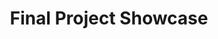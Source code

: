 ---
layout: project-showcase
title: Final Project Showcase
nav_order: 2
permalink: /project-showcase/
sections:
    - name: "60"
      time: "Thursday, 4-5PM"
      ta: "Katherine"
      teams:
          - title: "Recipea"
            description: "How to find recipes based on the ingredients you already have in your kitchen."
            report: "https://github.com/R-e-c-i-p-e-a/recipeaApp/blob/project_8/README.md"
            prototype: "https://r-e-c-i-p-e-a.github.io/recipeaApp/"
            image_url: "https://github.com/R-e-c-i-p-e-a/recipeaApp/raw/project_8/img/RecipeaLogo.png"
          - title: "Art Access"
            description: "A web-based platform that utilizes the Art Institute of Chicago’s new public API to display artworks based on a number of configurable parameters."
            report: "https://github.com/ArtAccess/AIC/blob/master/README.md"
            prototype: "https://artaccess.github.io/AIC/"
            image_url: "https://dimg.donga.com/egc/CDB/ENGLISH/Article/15/13/29/55/1513295535487.jpg"
    - name: "61"
      time: "Thursday, 3-4PM"
      ta: "Makenna"
      teams:
          - title: "Swole"
            description: "Helping people to create nutritionally balanced meal plans to reach their fitness goals."
            team_members: "Leonard Liu, Yav Todorov, Marcel Bonnici"
            report: "https://github.com/HCI330-Project/diet/blob/master/README.md"
            prototype: "http://www.swole.io/"
            image_url: "/winter2020/assets/images/final-projects/swole.png"
          - title: "Reflections"
            team_members: "Hakan Dingenc, Juan Solera, Paulina Tarasul, Fiona Worsfold"
            description: "Helping people to actively and effectively practice self-reflection"
            report: "https://github.com/CS-330-Reflections/Reflections-Project-Winter-2020/blob/master/README.md"
            prototype: "https://cs-330-reflections.github.io/Reflections-Project-Winter-2020/login.html"
            image_url: "/winter2020/assets/images/final-projects/reflections_61.png"
          - title: "GoLocal"
            team_members: "Kiara McNulty, Wes Donnell, Alan Xue" 
            description: "When people travel, it can be difficult to separate touristy information or information advertised by large corporations from knowledge about authentic experiences from local experts. GoLocal helps people find the very best places to visit, curated by locals."
            report: "https://github.com/cs-330-GoLocal/go-local/blob/master/README.md"
            prototype: "https://cs-330-golocal.github.io/go-local/login.html"
            image_url: "/winter2020/assets/images/final-projects/golocal.png"
            slides_url: "https://docs.google.com/presentation/d/1ulCwYxVAx9Jv_H9rn3Y1evIgxDbUQxxFxC9IXVMgBUM/edit"
          - title: "for thought"
            team_members: "Annika de Vogel, Jules Gilligan, Braden Svoboda, Julia Odden"
            description: "Guiding people through daily self-reflection with a simple, attractive, easy-to-use app."
            report: "https://github.com/scribblegeeks/journaling101/blob/project_8/README.md"
            prototype: "https://scribblegeeks.github.io/journaling101/"
            slides_url: "https://docs.google.com/presentation/d/1VVNZcHDX6ldcpGQA-JgmgnrY_4rb-BNv0N0ypOfo4sk/edit"
            image_url: "/winter2020/assets/images/final-projects/for-thought.png"
          - title: "Buy Better (Ethical Consumption)"
            description: "Because there is a lack of transparency regarding company ethics and subsequent environmental impacts of their products, Buy Better allows users to shop more ethically, drawing on information and ratings  from several environmental and rating groups. Buy Better makes this information more easily navigable and digestible."
            team_members: "Adviti Atluri, Jackson Schuster, Jenni Hutson, Andre Norton"
            report: "https://github.com/HCI330EthicalConsumption/EthCon"
            prototype: "https://hci330ethicalconsumption.github.io/EthCon/"
            image_url: "https://github.com/HCI330EthicalConsumption/EthCon/raw/master/searchresult.png"
    - name: "62"
      time: "Thursday, 2-3PM"
      ta: "Cooper"
      teams:
          - title: "Brutus.nu (Course Planner)"
            team_members: "Aavi Deora, Spencer Fitch, Caedon Hsieh, Kyle Hwang"
            description: "The goal of Brutus.nu is to provide a concise tool that streamlines the course registration process. In developing our design concept, we wanted to implement the ability to select and display courses in a visual calendar representation like serif.nu while also providing additional information about prerequisites, typical course order, and CTEC course evaluations. We intended the website to act as a digital advisor, offering students personalized resources to find the best course options for an upcoming quarter in a given subject or field based on what prerequisites they have satisfied already."
            report: "https://github.com/CS330schedule/course-planner/blob/master/README.md"
            prototype: "https://cs330schedule.github.io/course-planner/"
            image_url: "https://github.com/CS330schedule/course-planner/blob/master/ReportImages/login.PNG?raw=true"
          - title: "DONAT.IO"
            team_members: "Erol Bulun, Archit Chopra, Jason Friedman, Romir Hysko, Aaron Kim"
            description: "Our goal was to create a platform that allows users to browse NGO's (their mission statements, metrics, etc.) and adequately compare them to determine which one they will donate to. While we allow users to donate on our site, we also want our platform to help spread awareness about the work these NGOs do through the information that we provide."
            report: "https://github.com/RomirH/Donations/blob/project_8/README.md"
            prototype: "https://architc.github.io/"
            image_url: "https://github.com/RomirH/Donations/raw/project_8/Images/Task1Step1.png"
          - title: "El-Care"
            team_members: "Olivier Gabison, Isaiah Jones, Jenna Jubeir, Tiffany Lau, Emily Weintraub"
            description: "Helping caregivers to care for elder adults: assisting people who are trying to juggle their career and social lives  while also taking care of parents or even grandparents. A quick message-response check-in system can help ease some of these stresses."
            report: "https://github.com/Elcare-Team/Elcare-/blob/project_8/README.md"
            image_url: "/winter2020/assets/images/final-projects/el-care.png"
          - title: "Finding Classmates"
            team_members: "Dylan Clausen, Alexandra Gold, Abby Heath, Connor Mitchell, Monica Oleski"
            description: "Facilitating study group and partner formation in courses where students may not know anyone in the class."
            report: "https://github.com/StudyPartners330/StudyPartnersProgram/blob/master/README.md"
            image_url: "/winter2020/assets/images/final-projects/matches.png"
            prototype: "https://studypartners330.github.io/StudyPartnersProgram/index.html"
    - name: "64"
      time: "Fridays, 12-1PM"
      ta: "Emmy & Gabrielle"
      teams:
          - title: "City Commute"
            team_members: "Rohan Balakrishna, Jack Freilich, Hidde Verholt"
            description: "Helping commuters consider their transportation options (transit, Uber, biking, etc., given everyday constraints (weather, time, money)."
            report: "https://github.com/CityCommute/CityCommute"
            prototype: "https://citycommute.github.io/CityCommute/"
            image_url: "/winter2020/assets/images/final-projects/city-commute.png"
          - title: "sharity.io"
            team_members: "Connor Pan, Aura Ulloa Ordonez, Xuan Zhang"
            description: "sharity.io aims to help resolve this struggle by creating a better communication platform between individuals and their nearby charities. By resolving this issue, people in need will have a greater chance of receiving the items and services they need from these nonprofits. Community building can also grow from having locals become more involved with nearby nonprofits."
            report: "https://github.com/HCI-Charity-Team/charity-site/blob/master/README.md"
            prototype: "https://hci-charity-team.github.io/charity-site/"
            image_url: "https://hci-charity-team.github.io/charity-site/images/logo.png"
          - title: "Food Finder"
            team_members: "Henry Raeder, Ellen Wade, Sharon Wong"
            description: "Food Finder combines the logistical part of Google Maps with the social side of foodfriends. Ideally, users should be able to input their addresses and get suggestions for restaurants near both of them. They would also be able to filter options by distance, price, and cuisine."
            report: "https://github.com/food-finders/food-finders.github.io/blob/master/README.md"
            prototype: "https://food-finders.github.io/"
            image_url: "/winter2020/assets/images/final-projects/food-finder.png"
          - title: "Mental Health App"
            team_members: "Kenneth Fu, Russell MacQuarrie, Grace Wainaina, Ze Feng Zhu"
            description: "Helping students maintain positive mental health through journaling, mood tracking, and self reflection."
            report: "https://github.com/keivory/COMP_SCI_330/blob/master/README.md"
            prototype: "https://keivory.github.io/COMP_SCI_330/index.html"
            image_url: "/winter2020/assets/images/final-projects/mood-tracking-64.png"
          - title: "Time.Off"
            team_members: "Caroline Dooley, Margot Dupeyroux, Brendan Lamishaw, Fumi Moriya, Nicole Villalba"
            description: "Time.Off significantly reduces the need for travelers to research and plan activities ahead of time. By providing travelers with an automatic, personalized set of options from which to choose, Time.Off helps them to create an itinerary that best aligns with their needs and preferences."
            report: "https://github.com/Team-Amble/time.off/blob/master/README.md"
            prototype: "https://www.youtube.com/watch?v=374cqGKtul4&feature=youtu.be"
            image_url: "https://github.com/Team-Amble/time.off/raw/master/report_static/image7.png"
    - name: "65"
      time: "Fridays, 2-3PM"
      ta: "Titobi"
      teams:
          - title: "Healthcare"
            team_members: "William Belcher, Olivia Deloney, Ethan Piper, Rhea Ramaiya, Nimesh Tripathi"
            description: "Some description"
            report: "https://github.com/CS-330-Healthcare/healthcare/blob/project_8/README.md"
            prototype: "https://cs-330-healthcare.github.io/healthcare/login.html"
            image_url: "/winter2020/assets/images/final-projects/healthcare.png"
          - title: "Lost 'N Found"
            team_members: "Andrew Chung, Zhen Huang, Weijian Li, Tzu-jui Liu, Shensong Zhai"
            description: "Some description"
            report: "https://github.com/eecs-330-Lost-and-Found/Prototype/blob/project_8/README.md"
            prototype: "https://hcilogin.firebaseapp.com/"
            image_url: "/winter2020/assets/images/final-projects/item-finder.png"
          - title: "NU Housing"
            team_members: "Itay Golan, Maximilian Kolowrat-Krakowsky, Joshua Levitas, Alex Rhee, Brando Socarras, Ethan Zack"
            description: "Some description"
            report: "https://github.com/cs330-Housing-Project/housing/blob/project_8/README.md"
            prototype: "https://cs330-housing-project.github.io/housing/"
            image_url: "/winter2020/assets/images/final-projects/nu-housing.png"
          - title: "Better Than Caesar"
            team_members: "Yifeng Chen, Junlin Liu, Radin Marinov, Felix Peng, Xujia Zhang"
            description: "Some description"
            report: "https://github.com/EECS-330-Schedule/Better-Than-Caesar/blob/project_8/README.md"
            prototype: "https://better-than-caesar.firebaseapp.com/"
            image_url: "/winter2020/assets/images/final-projects/better-than-caesar.png"
    - name: "66"
      time: "Thursdays, 4-5PM"
      ta: "Anna"
      teams:
          - title: "Apartment Search"
            team_members: "Damon D'Amico, Andrew Liao"
            description: "Apartment Search helps college students find off-campus housing."
            report: "https://github.com/CS330-Apartment/apartment-search/blob/project_8/README.md"
            slides_url: "https://docs.google.com/presentation/d/1fNRzkwVSqhKZJKmJ2nby82OCAiE4g04JxM7tozVVBaY/edit?usp=sharing"
            prototype: "https://www.youtube.com/watch?v=ZiSBbI2dRlE"
            image_url: "https://raw.githubusercontent.com/CS330-Apartment/apartment-search/project_8/partone.png"
          - title: "New Caesar"
            team_members: "Kerem Guventurk, Alin Hulli, Mason Lin"
            description: "Some description"
            report: "https://github.com/cs330section66/course-selection-prototype/blob/project_8/README.md"
            image_url: "https://github.com/cs330section66/course-selection-prototype/raw/project_8/images/searchbyclass.png"
            prototype: "https://cs330section66.github.io/course-selection-prototype/"
          - title: "Finding Tutors"
            team_members: "Shalom Alarape, Yining Chen, Kathryne Tao, Linda Zhang"
            description: "Some description"
            report: "#"
            prototype: "#"
          - title: "Practicing English"
            team_members: "Ah Hyun Kim, Kevin Lee, Katherine Liu, Quinn Shim"
            description: "Some description"
            report: "#"
            prototype: "#"
    - name: "69"
      time: "Fridays, 1-2PM"
      ta: "Drew & Kieran"
      teams:
          - title: "Team 1"
            team_members: ""
            description: "Some description"
            report: "#"
            prototype: "#"
          - title: "Team 2"
            team_members: ""
            description: "Some description"
            report: "#"
            prototype: "#"
          - title: "Team 3"
            team_members: ""
            description: "Some description"
            report: "#"
            prototype: "#"
          - title: "Team 4"
            team_members: ""
            description: "Some description"
            report: "#"
            prototype: "#"
    - name: "70"
      time: "Thursdays, 1-2PM"
      ta: "Calypso"
      teams:
          - title: "Board Games"
            team_members: "Andrew Bridgeman, Michael Li, Brendan Ward"
            description: "Some description"
            report: "#"
            prototype: "#"
          - title: "Group1"
            team_members: " Olivia Gallager, Taehun Kim, Wilson Wong, Jingya Xun"
            description: "Some description"
            report: "#"
            prototype: "#"
          - title: "Jot"
            team_members: "Daniel Hernandez, May Li, Alex Malavet, Margot Sobota, James White"
            description: "Some description"
            report: "#"
            prototype: "#"
          - title: "MECS"
            team_members: " Caroline Christensen, Elijah Flomen, Spencer Levitt, Matt Restieri"
            description: "Some description"
            report: "#"
            prototype: "#"
---